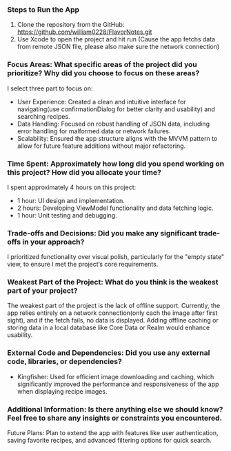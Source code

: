 ### Steps to Run the App
1. Clone the repository from the GitHub: https://github.com/william0228/FlavorNotes.git
2. Use Xcode to open the project and hit run (Cause the app fetchs data from remote JSON file, please also make sure the network connection)

### Focus Areas: What specific areas of the project did you prioritize? Why did you choose to focus on these areas?
I select three part to focus on:

- User Experience: Created a clean and intuitive interface for navigating(use confirmationDialog for better clarity and usability) and searching recipes.
- Data Handling: Focused on robust handling of JSON data, including error handling for malformed data or network failures.
- Scalability: Ensured the app structure aligns with the MVVM pattern to allow for future feature additions without major refactoring.

### Time Spent: Approximately how long did you spend working on this project? How did you allocate your time?
I spent approximately 4 hours on this project:

- 1 hour: UI design and implementation.
- 2 hours: Developing ViewModel functionality and data fetching logic.
- 1 hour: Unit testing and debugging.

### Trade-offs and Decisions: Did you make any significant trade-offs in your approach?
I prioritized functionality over visual polish, particularly for the "empty state" view, to ensure I met the project’s core requirements.

### Weakest Part of the Project: What do you think is the weakest part of your project?
The weakest part of the project is the lack of offline support. Currently, the app relies entirely on a network connection(only cach the image after first sight), and if the fetch fails, no data is displayed. 
Adding offline caching or storing data in a local database like Core Data or Realm would enhance usability.

### External Code and Dependencies: Did you use any external code, libraries, or dependencies?
- Kingfisher: Used for efficient image downloading and caching, which significantly improved the performance and responsiveness of the app when displaying recipe images.

### Additional Information: Is there anything else we should know? Feel free to share any insights or constraints you encountered.
Future Plans: Plan to extend the app with features like user authentication, saving favorite recipes, and advanced filtering options for quick search.
